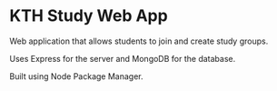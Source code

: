 # KTH Study Web App

Web application that allows students to join and create study groups.

Uses Express for the server and MongoDB for the database.

Built using Node Package Manager.
